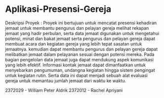 # Aplikasi-Presensi-Gereja

Deskripsi Proyek :
Proyek ini bertujuan untuk mencatat presensi kehadiran jemaat untuk membantu pengurus dan pelayan gereja melihat rekapan jemaat yang hadir perbulan, serta data jemaat digunakan untuk mengetahui potensi, minat dan bakat jemaat serta pengurus dan pelayan gereja dapat membuat acara dan kegiatan gereja yang lebih tepat sasatan untuk jemaatnya. kemudian dapat membantu pengurus dan pelayan gereja dapat melibatkan jemaat dalam pelayanan sesuai dengan potensi mereka. Pada bagian pengelolan data jemaat juga dapat mendukung aspek komunikasi yang lebih efektif. Informasi kontak jemaat dapat dimanfaatkan untuk menyebarkan pengumuman, undangna kegiatan hingga  sistem pengingat untuk kegiatan rutin. Serta data ini dapat menjadi sebuah alat evaluasi gereja untuk memantau jumlah jemaat dari waktu ke waktu.

2372029 - William Peter Aldrik
2372012 - Rachel Apriyani
